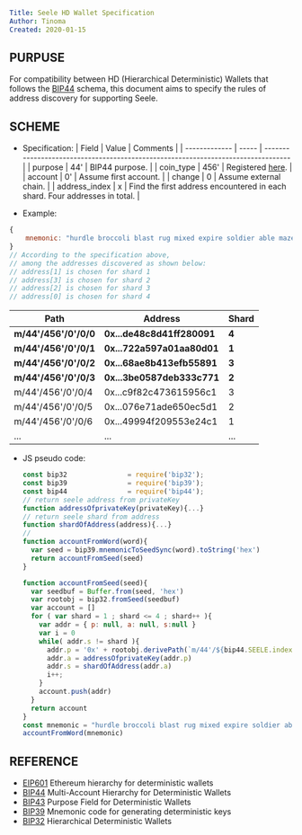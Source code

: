 ```yml
Title: Seele HD Wallet Specification
Author: Tinoma
Created: 2020-01-15
```

## PURPUSE

For compatibility between HD (Hierarchical Deterministic) Wallets that follows the [BIP44](https://github.com/bitcoin/bips/blob/master/bip-0044.mediawiki) schema, this document aims to specify the rules of address discovery for supporting Seele. 

## SCHEME

- Specification:
| Field         | Value | Comments                                                                          |
| ------------- | ----- | --------------------------------------------------------------------------------- |
| purpose       | 44'   | BIP44 purpose.                                                                    |
| coin_type     | 456'  | Registered [here](https://github.com/satoshilabs/slips/blob/master/slip-0044.md). |
| account       | 0'    | Assume first account.                                                             |
| change        | 0     | Assume external chain.                                                            |
| address_index | x     | Find the first address encountered in each shard. Four addresses in total.        |

- Example:
```javascript
{
    mnemonic: "hurdle broccoli blast rug mixed expire soldier able maze heavy jeans equip"
}
// According to the specification above,
// among the addresses discovered as shown below:
// address[1] is chosen for shard 1
// address[3] is chosen for shard 2
// address[2] is chosen for shard 3
// address[0] is chosen for shard 4
```
| Path                  | Address                    | Shard |
| --------------------- | -------------------------- | ----- |
| **m/44'/456'/0'/0/0** | **0x...de48c8d41ff280091** | **4** |
| **m/44'/456'/0'/0/1** | **0x...722a597a01aa80d01** | **1** |
| **m/44'/456'/0'/0/2** | **0x...68ae8b413efb55891** | **3** |
| **m/44'/456'/0'/0/3** | **0x...3be0587deb333c771** | **2** |
| m/44'/456'/0'/0/4     | 0x...c9f82c473615956c1     | 3     |
| m/44'/456'/0'/0/5     | 0x...076e71ade650ec5d1     | 2     |
| m/44'/456'/0'/0/6     | 0x...49994f209553e24c1     | 1     |
| ...                   | ...                        | ...   |

- JS pseudo code:

  ```javascript
  const bip32               = require('bip32');
  const bip39               = require('bip39');
  const bip44               = require('bip44');
  // return seele address from privateKey
  function addressOfprivateKey(privateKey){...}
  // return seele shard from address
  function shardOfAddress(address){...}
  //
  function accountFromWord(word){
    var seed = bip39.mnemonicToSeedSync(word).toString('hex')
    return accountFromSeed(seed)
  }

  function accountFromSeed(seed){
    var seedbuf = Buffer.from(seed, 'hex')
    var rootobj = bip32.fromSeed(seedbuf)
    var account = []
    for ( var shard = 1 ; shard <= 4 ; shard++ ){
      var addr = { p: null, a: null, s:null }
      var i = 0
      while( addr.s != shard ){
        addr.p = '0x' + rootobj.derivePath(`m/44'/${bip44.SEELE.index}'/0'/0/${i}`).privateKey.toString('hex')
        addr.a = addressOfprivateKey(addr.p)
        addr.s = shardOfAddress(addr.a)
        i++;
      }
      account.push(addr)
    }
    return account
  }
  const mnemonic = "hurdle broccoli blast rug mixed expire soldier able maze heavy jeans equip"
  accountFromWord(mnemonic)
  ```

## REFERENCE

- [EIP601](https://eips.ethereum.org/EIPS/eip-601) Ethereum hierarchy for deterministic wallets
- [BIP44](https://github.com/bitcoin/bips/blob/master/bip-0044.mediawiki) Multi-Account Hierarchy for Deterministic Wallets
- [BIP43](https://github.com/bitcoin/bips/blob/master/bip-0043.mediawiki) Purpose Field for Deterministic Wallets
- [BIP39](https://github.com/bitcoin/bips/blob/master/bip-0039.mediawiki) Mnemonic code for generating deterministic keys
- [BIP32](https://github.com/bitcoin/bips/blob/master/bip-0032.mediawiki) Hierarchical Deterministic Wallets
